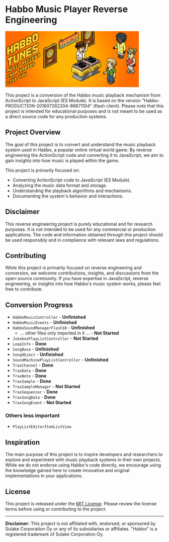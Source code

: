 # Habbo Music Player Reverse Engineering

![Habbo Tunes](./docs/img/habbotunes.gif)

This project is a conversion of the Habbo music playback mechanism from ActionScript to JavaScript (ES Module). It is based on the version "Habbo-PRODUCTION-201607262204-86871104" (flash client). Please note that this project is intended for educational purposes and is not meant to be used as a direct source code for any production systems.

## Project Overview

The goal of this project is to convert and understand the music playback system used in Habbo, a popular online virtual world game. By reverse engineering the ActionScript code and converting it to JavaScript, we aim to gain insights into how music is played within the game.

This project is primarily focused on:

- Converting ActionScript code to JavaScript (ES Module).
- Analyzing the music data format and storage.
- Understanding the playback algorithms and mechanisms.
- Documenting the system's behavior and interactions.

## Disclaimer

This reverse engineering project is purely educational and for research purposes. It is not intended to be used for any commercial or production applications. The code and information obtained through this project should be used responsibly and in compliance with relevant laws and regulations.

## Contributing

While this project is primarily focused on reverse engineering and conversion, we welcome contributions, insights, and discussions from the open-source community. If you have expertise in JavaScript, reverse engineering, or insights into how Habbo's music system works, please feel free to contribute.

## Conversion Progress

- `HabboMusicController` - **Unfinished**
- `HabboMusicEvents` - **Unfinished**
- `HabboSoundManagerFlash10` - **Unfinished**
  - ... other files only imported in it ... - **Not Started**
- `JukeboxPlayListController` - **Not Started**
- `LoopInfo` - **Done**
- `SongBase` - **Unfinished**
- `SongObject` - **Unfinished**
- `SoundMachinePlayListController` - **Unfinished**
- `TraxChannel` - **Done**
- `TraxData` - **Done**
- `TraxNote` - **Done**
- `TraxSample` - **Done**
- `TraxSampleManager` - **Not Started**
- `TraxSequencer` - **Done**
- `TraxSongData` - **Done**
- `TraxSongEvent` - **Not Started**

### Others less important

- `PlayListEditorItemListView`


## Inspiration

The main purpose of this project is to inspire developers and researchers to explore and experiment with music playback systems in their own projects. While we do not endorse using Habbo's code directly, we encourage using the knowledge gained here to create innovative and original implementations in your applications.

## License

This project is released under the [MIT License](./LICENSE.md). Please review the license terms before using or contributing to the project.

---

**Disclaimer:** This project is not affiliated with, endorsed, or sponsored by Sulake Corporation Oy or any of its subsidiaries or affiliates. "Habbo" is a registered trademark of Sulake Corporation Oy.
